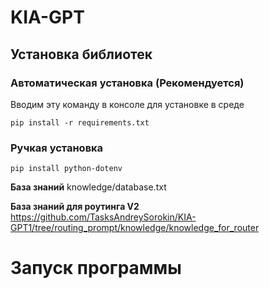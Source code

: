 # KIA-GPT

## Установка библиотек

### Автоматическая установка (Рекомендуется)

Вводим эту команду в консоле для установке в среде

`pip install -r requirements.txt`

### Ручкая установка

`pip install python-dotenv`



**База знаний**
knowledge/database.txt

**База знаний для роутинга V2**
https://github.com/TasksAndreySorokin/KIA-GPT1/tree/routing_prompt/knowledge/knowledge_for_router

# Запуск программы
